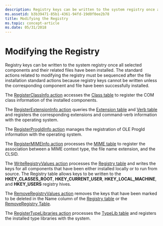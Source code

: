 ```yaml
---
description: Registry keys can be written to the system registry once all selected components and their related files have been installed.
ms.assetid: b3b39471-85b1-4361-94fd-19d0f0ee2b78
title: Modifying the Registry
ms.topic: concept-article
ms.date: 05/31/2018
---
```


# Modifying the Registry

Registry keys can be written to the system registry once all selected components and their related files have been installed. The standard actions related to modifying the registry must be sequenced after the file installation standard actions because registry keys cannot be written unless the corresponding component and file have been successfully installed.

The [RegisterClassInfo action](registerclassinfo-action.md) accesses the [Class table](class-table.md) to register the COM class information of the installed components.

The [RegisterExtensionInfo action](registerextensioninfo-action.md) queries the [Extension table](extension-table.md) and [Verb table](verb-table.md) and registers the corresponding extensions and command-verb information with the operating system.

The [RegisterProgIdInfo action](registerprogidinfo-action.md) manages the registration of OLE ProgId information with the operating system.

The [RegisterMIMEInfo action](registermimeinfo-action.md) processes the [MIME table](mime-table.md) to register the association between a MIME context type, the file name extension, and the CLSID.

The [WriteRegistryValues action](writeregistryvalues-action.md) processes the [Registry table](registry-table.md) and writes the keys for all components that have been either installed locally or to run from source. The Registry table allows keys to be written to the **HKEY\_CLASSES\_ROOT**, **HKEY\_CURRENT\_USER**, **HKEY\_LOCAL\_MACHINE**, and **HKEY\_USERS** registry hives.

The [RemoveRegistryValues action](removeregistryvalues-action.md) removes the keys that have been marked to be deleted in the Name column of the [Registry table](registry-table.md) or the [RemoveRegistry Table](removeregistry-table.md).

The [RegisterTypeLibraries action](registertypelibraries-action.md) processes the [TypeLib table](typelib-table.md) and registers the installed type libraries with the system.

 

 



